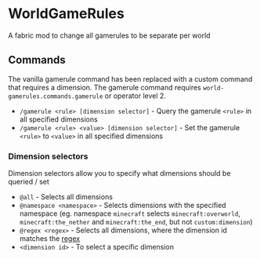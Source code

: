 # WorldGameRules
A fabric mod to change all gamerules to be separate per world

## Commands
The vanilla gamerule command has been replaced with a custom command that requires a dimension.
The gamerule command requires `world-gamerules.commands.gamerule` or operator level 2.

- `/gamerule <rule> [dimension selector]` - Query the gamerule `<rule>` in all specified dimensions
- `/gamerule <rule> <value> [dimension selector]` - Set the gamerule `<rule>` to `<value>` in all specified dimensions

### Dimension selectors
Dimension selectors allow you to specify what dimensions should be queried / set
- `@all` - Selects all dimensions
- `@namespace <namespace>` - Selects dimensions with the specified namespace (eg. namespace `minecraft` selects `minecraft:overworld`, `minecraft:the_nether` and `minecraft:the_end`, but not `custom:dimension`)
- `@regex <regex>` - Selects all dimensions, where the dimension id matches the [regex](https://regex101.com/)
- `<dimension id>` - To select a specific dimension